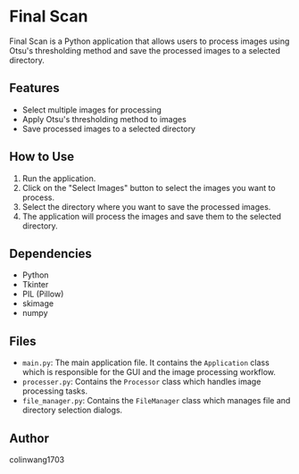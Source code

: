 # Final Scan

Final Scan is a Python application that allows users to process images using Otsu's thresholding method and save the processed images to a selected directory.

## Features

- Select multiple images for processing
- Apply Otsu's thresholding method to images
- Save processed images to a selected directory

## How to Use

1. Run the application.
2. Click on the "Select Images" button to select the images you want to process.
3. Select the directory where you want to save the processed images.
4. The application will process the images and save them to the selected directory.

## Dependencies

- Python
- Tkinter
- PIL (Pillow)
- skimage
- numpy

## Files

- `main.py`: The main application file. It contains the `Application` class which is responsible for the GUI and the image processing workflow.
- `processer.py`: Contains the `Processor` class which handles image processing tasks.
- `file_manager.py`: Contains the `FileManager` class which manages file and directory selection dialogs.

## Author

colinwang1703